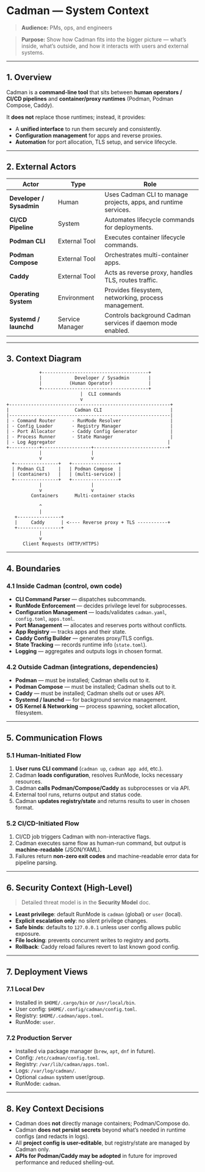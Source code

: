 # Cadman — System Context

> **Audience:** PMs, ops, and engineers

> **Purpose:** Show how Cadman fits into the bigger picture — what’s inside, what’s outside, and how it interacts with users and external systems.

---

## 1. Overview

Cadman is a **command-line tool** that sits between **human operators / CI/CD pipelines** and **container/proxy runtimes** (Podman, Podman Compose, Caddy).

It **does not** replace those runtimes; instead, it provides:

* A **unified interface** to run them securely and consistently.
* **Configuration management** for apps and reverse proxies.
* **Automation** for port allocation, TLS setup, and service lifecycle.

---

## 2. External Actors

| Actor                    | Type            | Role                                                            |
| ------------------------ | --------------- | --------------------------------------------------------------- |
| **Developer / Sysadmin** | Human           | Uses Cadman CLI to manage projects, apps, and runtime services. |
| **CI/CD Pipeline**       | System          | Automates lifecycle commands for deployments.                   |
| **Podman CLI**           | External Tool   | Executes container lifecycle commands.                          |
| **Podman Compose**       | External Tool   | Orchestrates multi-container apps.                              |
| **Caddy**                | External Tool   | Acts as reverse proxy, handles TLS, routes traffic.             |
| **Operating System**     | Environment     | Provides filesystem, networking, process management.            |
| **Systemd / launchd**    | Service Manager | Controls background Cadman services if daemon mode enabled.     |

---

## 3. Context Diagram

```
            +---------------------------------------+
            |            Developer / Sysadmin       |
            |          (Human Operator)             |
            +---------------------------------------+
                           |  CLI commands
                           v
+-----------------------------------------------------------+
|                        Cadman CLI                         |
|-----------------------------------------------------------|
| - Command Router      - RunMode Resolver                  |
| - Config Loader       - Registry Manager                  |
| - Port Allocator      - Caddy Config Generator            |
| - Process Runner      - State Manager                     |
| - Log Aggregator                                         |
+-----------+------------------+---------------------------+
            |                  |                           
            v                  v                           
  +----------------+   +-----------------+                 
  | Podman CLI     |   | Podman Compose  |                 
  | (containers)   |   | (multi-service) |                 
  +----------------+   +-----------------+                 
            |                  |                           
            v                  v                           
         Containers      Multi-container stacks            
                                                          
            ^                                              
            |                                              
   +----------------+                                      
   |     Caddy      | <---- Reverse proxy + TLS -----------+
   +----------------+                                      
            |                                              
            v                                              
      Client Requests (HTTP/HTTPS)                         
```

---

## 4. Boundaries

### 4.1 Inside Cadman (control, own code)

* **CLI Command Parser** — dispatches subcommands.
* **RunMode Enforcement** — decides privilege level for subprocesses.
* **Configuration Management** — loads/validates `cadman.yaml`, `config.toml`, `apps.toml`.
* **Port Management** — allocates and reserves ports without conflicts.
* **App Registry** — tracks apps and their state.
* **Caddy Config Builder** — generates proxy/TLS configs.
* **State Tracking** — records runtime info (`state.toml`).
* **Logging** — aggregates and outputs logs in chosen format.

### 4.2 Outside Cadman (integrations, dependencies)

* **Podman** — must be installed; Cadman shells out to it.
* **Podman Compose** — must be installed; Cadman shells out to it.
* **Caddy** — must be installed; Cadman shells out or uses API.
* **Systemd / launchd** — for background service management.
* **OS Kernel & Networking** — process spawning, socket allocation, filesystem.

---

## 5. Communication Flows

### 5.1 Human-Initiated Flow

1. **User runs CLI command** (`cadman up`, `cadman app add`, etc.).
2. Cadman **loads configuration**, resolves RunMode, locks necessary resources.
3. Cadman **calls Podman/Compose/Caddy** as subprocesses or via API.
4. External tool runs, returns output and status code.
5. Cadman **updates registry/state** and returns results to user in chosen format.

### 5.2 CI/CD-Initiated Flow

1. CI/CD job triggers Cadman with non-interactive flags.
2. Cadman executes same flow as human-run command, but output is **machine-readable** (JSON/YAML).
3. Failures return **non-zero exit codes** and machine-readable error data for pipeline parsing.

---

## 6. Security Context (High-Level)

> Detailed threat model is in the **Security Model** doc.

* **Least privilege**: default RunMode is `cadman` (global) or `user` (local).
* **Explicit escalation only**: no silent privilege changes.
* **Safe binds**: defaults to `127.0.0.1` unless user config allows public exposure.
* **File locking**: prevents concurrent writes to registry and ports.
* **Rollback**: Caddy reload failures revert to last known good config.

---

## 7. Deployment Views

### 7.1 Local Dev

* Installed in `$HOME/.cargo/bin` or `/usr/local/bin`.
* User config: `$HOME/.config/cadman/config.toml`.
* Registry: `$HOME/.cadman/apps.toml`.
* RunMode: `user`.

### 7.2 Production Server

* Installed via package manager (`brew`, `apt`, `dnf` in future).
* Config: `/etc/cadman/config.toml`.
* Registry: `/var/lib/cadman/apps.toml`.
* Logs: `/var/log/cadman/`.
* Optional `cadman` system user/group.
* RunMode: `cadman`.

---

## 8. Key Context Decisions

* Cadman does **not** directly manage containers; Podman/Compose do.
* Cadman **does not persist secrets** beyond what’s needed in runtime configs (and redacts in logs).
* All **project config is user-editable**, but registry/state are managed by Cadman only.
* **APIs for Podman/Caddy may be adopted** in future for improved performance and reduced shelling-out.
